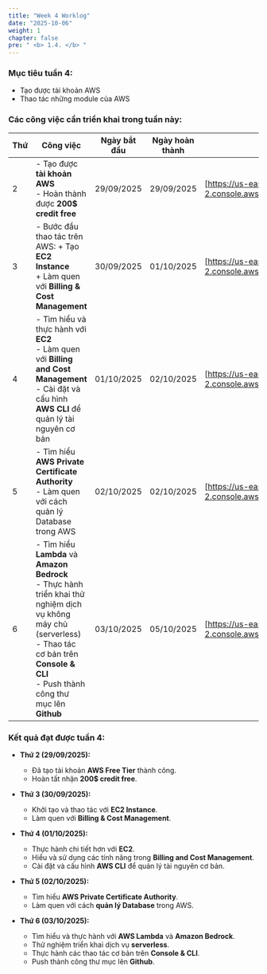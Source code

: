 ```yaml
---
title: "Week 4 Worklog"
date: "2025-10-06"
weight: 1
chapter: false
pre: " <b> 1.4. </b> "
---
```


### Mục tiêu tuần 4:

* Tạo được tài khoản AWS
* Thao tác những module của AWS

### Các công việc cần triển khai trong tuần này:

| Thứ | Công việc                                                                                                                                                                                                         | Ngày bắt đầu | Ngày hoàn thành | Nguồn tài liệu                                            |
| --- |-------------------------------------------------------------------------------------------------------------------------------------------------------------------------------------------------------------------|--------------|-----------------|-----------------------------------------------------------|
| 2   | - Tạo được **tài khoản AWS** <br> - Hoàn thành được **200$ credit free**                                                                                                                                          | 29/09/2025   | 29/09/2025      | [https://us-east-2.console.aws.amazon.com/console/home?/] |
| 3   | - Bước đầu thao tác trên AWS: + Tạo **EC2 Instance** <br>  + Làm quen với **Billing & Cost Management**                                                                                                           | 30/09/2025   | 01/10/2025      | [https://us-east-2.console.aws.amazon.com/console/home?/] |
| 4   | - Tìm hiểu và thực hành với **EC2** <br> - Làm quen với **Billing and Cost Management** <br> - Cài đặt và cấu hình **AWS CLI** để quản lý tài nguyên cơ bản                                                       | 01/10/2025   | 02/10/2025      | [https://us-east-2.console.aws.amazon.com/console/home?/] |
| 5   | - Tìm hiểu **AWS Private Certificate Authority** <br> - Làm quen với cách quản lý Database trong AWS                                                                                                              | 02/10/2025   | 02/10/2025      | [https://us-east-2.console.aws.amazon.com/console/home?/] |
| 6   | - Tìm hiểu **Lambda** và **Amazon Bedrock** <br> - Thực hành triển khai thử nghiệm dịch vụ không máy chủ (serverless) <br> - Thao tác cơ bản trên **Console & CLI** <br> - Push thành công thư mục lên **Github** | 03/10/2025   | 05/10/2025      | [https://us-east-2.console.aws.amazon.com/console/home?/] |

### Kết quả đạt được tuần 4:

* **Thứ 2 (29/09/2025):**
    - Đã tạo tài khoản **AWS Free Tier** thành công.
    - Hoàn tất nhận **200$ credit free**.

* **Thứ 3 (30/09/2025):**
    - Khởi tạo và thao tác với **EC2 Instance**.
    - Làm quen với **Billing & Cost Management**.

* **Thứ 4 (01/10/2025):**
    - Thực hành chi tiết hơn với **EC2**.
    - Hiểu và sử dụng các tính năng trong **Billing and Cost Management**.
    - Cài đặt và cấu hình **AWS CLI** để quản lý tài nguyên cơ bản.

* **Thứ 5 (02/10/2025):**
    - Tìm hiểu **AWS Private Certificate Authority**.
    - Làm quen với cách **quản lý Database** trong AWS.

* **Thứ 6 (03/10/2025):**
    - Tìm hiểu và thực hành với **AWS Lambda** và **Amazon Bedrock**.
    - Thử nghiệm triển khai dịch vụ **serverless**.
    - Thực hành các thao tác cơ bản trên **Console & CLI**. 
    - Push thành công thư mục lên **Github**.

